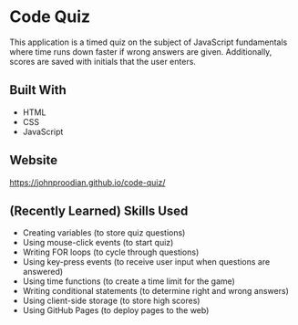 # Code Quiz

This application is a timed quiz on the subject of JavaScript fundamentals where time runs down faster if wrong answers are given. Additionally, scores are saved with initials that the user enters.

## Built With
* HTML
* CSS
* JavaScript

## Website
https://johnproodian.github.io/code-quiz/

## (Recently Learned) Skills Used
* Creating variables (to store quiz questions)
* Using mouse-click events (to start quiz)
* Writing FOR loops (to cycle through questions)
* Using key-press events (to receive user input when questions are answered)
* Using time functions (to create a time limit for the game)
* Writing conditional statements (to determine right and wrong answers)
* Using client-side storage (to store high scores)
* Using GitHub Pages (to deploy pages to the web)
